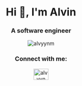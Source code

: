 <h1 align="center">Hi 👋, I'm Alvin</h1>
<h3 align="center">A software engineer</h3>

<p align="center"> <img src="https://komarev.com/ghpvc/?username=alvyynm&label=Profile%20views&color=0e75b6&style=flat" alt="alvyynm" /> </p>

<h3 align="center">Connect with me:</h3>
<p align="center">
<a href="https://twitter.com/alvyynm" target="blank"><img align="center" src="https://raw.githubusercontent.com/rahuldkjain/github-profile-readme-generator/master/src/images/icons/Social/twitter.svg" alt="alvyynm" height="30" width="40" /></a>
</p>

